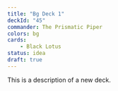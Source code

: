 ```yaml
---
title: "Bg Deck 1"
deckId: "45"
commander: The Prismatic Piper
colors: bg
cards:
    - Black Lotus
status: idea
draft: true
---
```


This is a description of a new deck.
